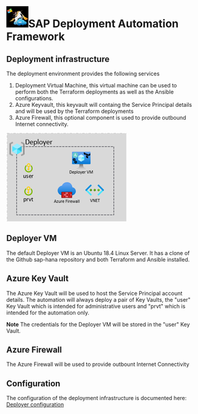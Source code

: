 # ![SAP Deployment Automation Framework](../assets/images/UnicornSAPBlack64x64.png)**SAP Deployment Automation Framework** #

## Deployment infrastructure ##

The deployment environment provides the following services

1. Deployment Virtual Machine, this virtual machine can be used to perform both the Terraform deployments as well as the Ansible configurations.
2. Azure Keyvault, this keyvault will containg the Service Principal details and will be used by the Terraform deployments
3. Azure Firewall, this optional component is used to provide outbound Internet connectivity.

![SAP Deployment Automation Framework - Deployer](../../images/deployer.png)

## Deployer VM ##

The default Deployer VM is an Ubuntu 18.4 Linux Server. It has a clone of the Github sap-hana repository and both Terraform and Ansible installed.

## Azure Key Vault ##

The Azure Key Vault will be used to host the Service Principal account details. The automation will always deploy a pair of Key Vaults, the "user" Key Vault which is intended for administrative users and "prvt" which is intended for the automation only.

**Note** The credentials for the Deployer VM will be stored in the "user" Key Vault.

## Azure Firewall ##

The Azure Firewall will be used to provide outbount Internet Connectivity

## Configuration ##

The configuration of the deployment infrastructure is documented here: [Deployer configuration](./configuration-deployer.md)
